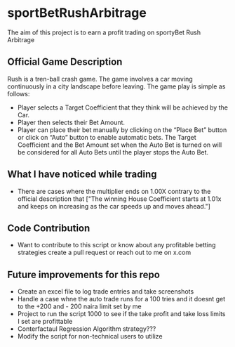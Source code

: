 # sportBetRushArbitrage
The aim of this project is to earn a profit trading on sportyBet Rush Arbitrage

## Official Game Description
Rush is a tren-ball crash game. The game involves a car moving continuously in a city landscape before leaving. The game play is simple as follows:
- Player selects a Target Coefficient that they think will be achieved by the Car.
- Player then selects their Bet Amount.
- Player can place their bet manually by clicking on the “Place Bet” button or click on “Auto” button to enable automatic bets. The Target Coefficient and the Bet Amount set when the Auto Bet is turned on will be considered for all Auto Bets until the player stops the Auto Bet.

## What I have noticed while trading
- There are cases where the multiplier ends on 1.00X contrary to the official description that ["The winning House Coefficient starts at 1.01x and keeps on increasing as the car speeds up and moves ahead."]

## Code Contribution
- Want to contribute to this script or know about any profitable betting strategies create a pull request or reach out to me on x.com

## Future improvements for this repo
- Create an excel file to log trade entries and take screenshots
- Handle a case whne the auto trade runs for a 100 tries and it doesnt get to the +200 and - 200 naira limit  set by me
- Project to run the script 1000 to see if the take profit and take loss limits I set are profittable
- Conterfactaul Regression Algorithm strategy???
- Modify the script for non-technical users to utilize
